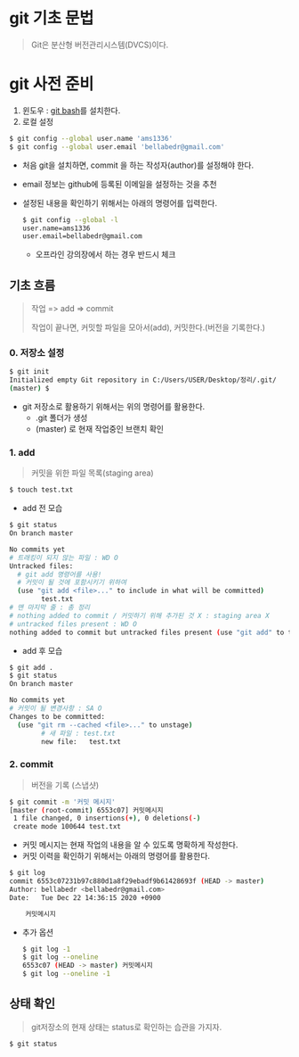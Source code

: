 # git 기초 문법

> Git은 분산형 버전관리시스템(DVCS)이다.

# git 사전 준비

1. 윈도우 : [git bash](https://gitforwindows.org/)를 설치한다.
2. 로컬 설정

```bash
$ git config --global user.name 'ams1336'
$ git config --global user.email 'bellabedr@gmail.com'
```

* 처음 git을 설치하면, commit 을 하는 작성자(author)를 설정해야 한다.

* email 정보는 github에 등록된 이메일을 설정하는 것을 추천

* 설정된 내용을 확인하기 위해서는 아래의 명령어를 입력한다.

  ```bash
  $ git config --global -l
  user.name=ams1336
  user.email=bellabedr@gmail.com
  ```

  * 오프라인 강의장에서 하는 경우 반드시 체크



## 기초 흐름

> 작업 => add => commit
>
> 작업이 끝나면, 커밋할 파일을 모아서(add), 커밋한다.(버전을 기록한다.)

### 0. 저장소 설정

```bash
$ git init
Initialized empty Git repository in C:/Users/USER/Desktop/정리/.git/
(master) $
```

* git 저장소로 활용하기 위해서는 위의 명령어를 활용한다.
  * .git 폴더가 생성
  * (master) 로 현재 작업중인 브랜치 확인



### 1. add

> 커밋을 위한 파일 목록(staging area)

```bash
$ touch test.txt
```

* add 전 모습

```bash
$ git status
On branch master

No commits yet
# 트래킹이 되지 않는 파일 : WD O
Untracked files:
  # git add 명령어를 사용!
  # 커밋이 될 것에 포함시키기 위하여
  (use "git add <file>..." to include in what will be committed)
        test.txt
# 맨 마지막 줄 : 총 정리
# nothing added to commit / 커밋하기 위해 추가된 것 X : staging area X
# untracked files present : WD O
nothing added to commit but untracked files present (use "git add" to track)
```

* add 후 모습

```bash
$ git add .
$ git status
On branch master

No commits yet
# 커밋이 될 변경사항 : SA O
Changes to be committed:
  (use "git rm --cached <file>..." to unstage)
        # 새 파일 : test.txt
        new file:   test.txt

```

### 2. commit

> 버전을 기록 (스냅샷)

```bash
$ git commit -m '커밋 메시지'
[master (root-commit) 6553c07] 커밋메시지
 1 file changed, 0 insertions(+), 0 deletions(-)
 create mode 100644 test.txt
```

* 커밋 메시지는 현재 작업의 내용을 알 수 있도록 명확하게 작성한다.
* 커밋 이력을 확인하기 위해서는 아래의 명령어를 활용한다.

```bash
$ git log
commit 6553c07231b97c880d1a8f29ebadf9b61428693f (HEAD -> master)
Author: bellabedr <bellabedr@gmail.com>
Date:   Tue Dec 22 14:36:15 2020 +0900

	커밋메시지
```

 * 추가 옵션

   ```bash
   $ git log -1
   $ git log --oneline
   6553c07 (HEAD -> master) 커밋메시지
   $ git log --oneline -1
   ```

   

## 상태 확인

> git저장소의 현재 상태는 status로 확인하는 습관을 가지자.

```bash
$ git status
```

